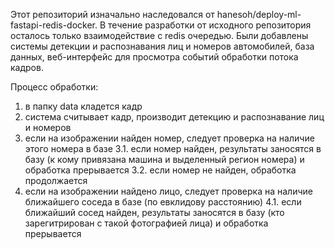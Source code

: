 Этот репозиторий изначально наследовался от hanesoh/deploy-ml-fastapi-redis-docker. В течение разработки от исходного репозитория осталось только взаимодействие с redis очередью.
Были добавлены системы детекции и распознавания лиц и номеров автомобилей, база данных, веб-интерфейс для просмотра событий обработки потока кадров.

Процесс обработки:
1. в папку data кладется кадр
2. система считывает кадр, производит детекцию и распознавание лиц и номеров
3. если на изображении найден номер, следует проверка на наличие этого номера в базе
3.1. если номер найден, результаты заносятся в базу (к кому привязана машина и выделенный регион номера) и обработка прерывается
3.2. если номер не найден, обработка продолжается
4. если на изображении найдено лицо, следует проверка на наличие ближайшего соседа в базе (по евклидову расстоянию)
4.1. если ближайший сосед найден, результаты заносятся в базу (кто зарегитрирован с такой фотографией лица) и обработка прерывается